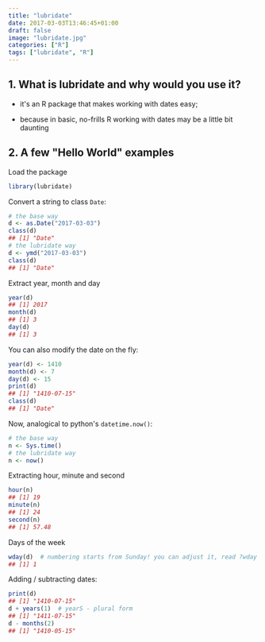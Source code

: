 ```yaml
---
title: "lubridate"
date: 2017-03-03T13:46:45+01:00
draft: false
image: "lubridate.jpg"
categories: ["R"]
tags: ["lubridate", "R"]
---
```







## 1. What is lubridate and why would you use it?

* it's an R package that makes working with dates easy;

* because in basic, no-frills R working with dates may be a little bit daunting

## 2. A few "Hello World" examples


Load the package

```r
library(lubridate)
```


Convert a string to class `Date`:

```r
# the base way
d <- as.Date("2017-03-03")
class(d)
## [1] "Date"
# the lubridate way
d <- ymd("2017-03-03")
class(d)
## [1] "Date"
```

Extract year, month and day

```r
year(d)
## [1] 2017
month(d)
## [1] 3
day(d)
## [1] 3
```

You can also modify the date on the fly:

```r
year(d) <- 1410
month(d) <- 7
day(d) <- 15
print(d)
## [1] "1410-07-15"
class(d)
## [1] "Date"
```

Now, analogical to python's `datetime.now()`:

```r
# the base way
n <- Sys.time()
# the lubridate way
n <- now()
```

Extracting hour, minute and second

```r
hour(n)
## [1] 19
minute(n)
## [1] 24
second(n)
## [1] 57.48
```

Days of the week

```r
wday(d)  # numbering starts from Sunday! you can adjust it, read ?wday
## [1] 1
```

Adding / subtracting dates:

```r
print(d)
## [1] "1410-07-15"
d + years(1)  # yearS - plural form
## [1] "1411-07-15"
d - months(2)
## [1] "1410-05-15"
```
